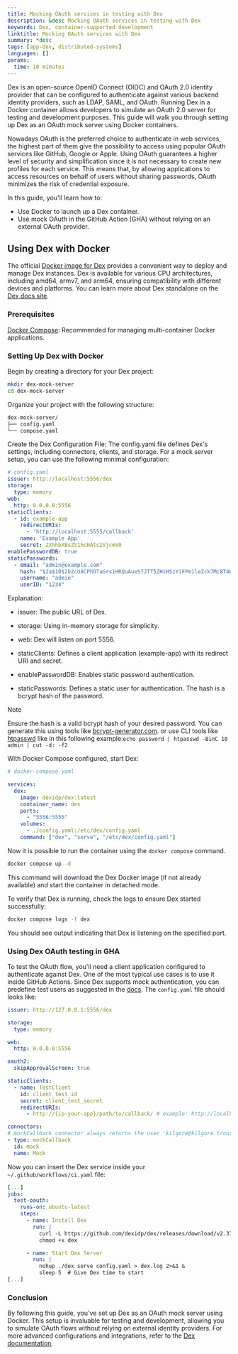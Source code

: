 ```yaml
---
title: Mocking OAuth services in testing with Dex
description: &desc Mocking OAuth services in testing with Dex
keywords: Dex, container-supported development
linktitle: Mocking OAuth services with Dex
summary: *desc
tags: [app-dev, distributed-systems]
languages: []
params:
  time: 10 minutes
---
```


Dex is an open-source OpenID Connect (OIDC) and OAuth 2.0 identity provider that can be configured to authenticate against various backend identity providers, such as LDAP, SAML, and OAuth. Running Dex in a Docker container allows developers to simulate an OAuth 2.0 server for testing and development purposes. This guide will walk you through setting up Dex as an OAuth mock server using Docker containers.

Nowadays OAuth is the preferred choice to authenticate in web services, the highest part of them give the possibility to access using popular OAuth services like GitHub, Google or Apple. Using OAuth guarantees a higher level of security and simplification since it is not necessary to create new profiles for each service. This means that, by allowing applications to access resources on behalf of users without sharing passwords, OAuth minimizes the risk of credential exposure.

In this guide, you'll learn how to:

- Use Docker to launch up a Dex container.
- Use mock OAuth in the GitHub Action (GHA) without relying on an external OAuth provider.

## Using Dex with Docker

The official [Docker image for Dex](https://hub.docker.com/r/dexidp/dex/) provides a convenient way to deploy and manage Dex instances. Dex is available for various CPU architectures, including amd64, armv7, and arm64, ensuring compatibility with different devices and platforms. You can learn more about Dex standalone on the [Dex docs site](https://dexidp.io/docs/getting-started/).

### Prerequisites

[Docker Compose](/compose/): Recommended for managing multi-container Docker applications.

### Setting Up Dex with Docker

Begin by creating a directory for your Dex project:

```bash
mkdir dex-mock-server
cd dex-mock-server
```
Organize your project with the following structure:

```bash
dex-mock-server/
├── config.yaml
└── compose.yaml
```

Create the Dex Configuration File:
The config.yaml file defines Dex's settings, including connectors, clients, and storage. For a mock server setup, you can use the following minimal configuration:

```yaml
# config.yaml
issuer: http://localhost:5556/dex
storage:
  type: memory
web:
  http: 0.0.0.0:5556
staticClients:
  - id: example-app
    redirectURIs:
      - 'http://localhost:5555/callback'
    name: 'Example App'
    secret: ZXhhbXBsZS1hcHAtc2VjcmV0
enablePasswordDB: true
staticPasswords:
  - email: "admin@example.com"
    hash: "$2a$10$2b2cU8CPhOTaGrs1HRQuAueS7JTT5ZHsHSzYiFPm1leZck7Mc8T4W"
    username: "admin"
    userID: "1234"
```

Explanation:
- issuer: The public URL of Dex.

- storage: Using in-memory storage for simplicity.

- web: Dex will listen on port 5556.

- staticClients: Defines a client application (example-app) with its redirect URI and secret.

- enablePasswordDB: Enables static password authentication.

- staticPasswords: Defines a static user for authentication. The hash is a bcrypt hash of the password.

> [!NOTE]
>
> Ensure the hash is a valid bcrypt hash of your desired password. You can generate this using tools like [bcrypt-generator.com](https://bcrypt-generator.com/).
or use CLI tools like [htpasswd](https://httpd.apache.org/docs/2.4/programs/htpasswd.html) like in this following example:`echo password | htpasswd -BinC 10 admin | cut -d: -f2`

With Docker Compose configured, start Dex:
```yaml
# docker-compose.yaml

services:
  dex:
    image: dexidp/dex:latest
    container_name: dex
    ports:
      - "5556:5556"
    volumes:
      - ./config.yaml:/etc/dex/config.yaml
    command: ["dex", "serve", "/etc/dex/config.yaml"]
```

Now it is possible to run the container using the `docker compose` command.
```bash
docker compose up -d
```

This command will download the Dex Docker image (if not already available) and start the container in detached mode.


To verify that Dex is running, check the logs to ensure Dex started successfully:
```bash
docker compose logs -f dex
```
You should see output indicating that Dex is listening on the specified port.

### Using Dex OAuth testing in GHA

To test the OAuth flow, you'll need a client application configured to authenticate against Dex. One of the most typical use cases is to use it inside GitHub Actions. Since Dex supports mock authentication, you can predefine test users as suggested in the [docs](https://dexidp.io/docs). The `config.yaml` file should looks like:

```yaml
issuer: http://127.0.0.1:5556/dex

storage:
  type: memory

web:
  http: 0.0.0.0:5556

oauth2:
  skipApprovalScreen: true

staticClients:
  - name: TestClient
    id: client_test_id
    secret: client_test_secret
    redirectURIs:
      - http://{ip-your-app}/path/to/callback/ # example: http://localhost:5555/callback

connectors:
# mockCallback connector always returns the user 'kilgore@kilgore.trout'.
- type: mockCallback
  id: mock
  name: Mock
```
Now you can insert the Dex service inside your `~/.github/workflows/ci.yaml` file:

```yaml
[...]
jobs:
  test-oauth:
    runs-on: ubuntu-latest
    steps:
      - name: Install Dex
        run: |
          curl -L https://github.com/dexidp/dex/releases/download/v2.37.0/dex_linux_amd64 -o dex
          chmod +x dex

      - name: Start Dex Server
        run: |
          nohup ./dex serve config.yaml > dex.log 2>&1 &
          sleep 5  # Give Dex time to start
[...]
```


### Conclusion
By following this guide, you've set up Dex as an OAuth mock server using Docker. This setup is invaluable for testing and development, allowing you to simulate OAuth flows without relying on external identity providers. For more advanced configurations and integrations, refer to the [Dex documentation](https://dexidp.io/docs/).
